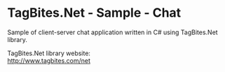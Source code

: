 # TagBites.Net - Sample - Chat

Sample of client-server chat application written in C# using TagBites.Net library.

TagBites.Net library website:  
http://www.tagbites.com/net

